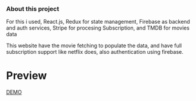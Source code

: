 ### About this project

For this i used, React.js, Redux for state management, Firebase as backend and auth services, Stripe for procesing Subscription, and TMDB for movies data

This website have the movie fetching to populate the data, and have full subscription support like netflix does, also authentication using firebase.

# Preview

[DEMO](https://netflix-clone-mu-dusky.vercel.app/)
